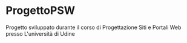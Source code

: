 # ProgettoPSW
Progetto sviluppato durante il corso di Progettazione Siti e Portali Web presso L'università di Udine
